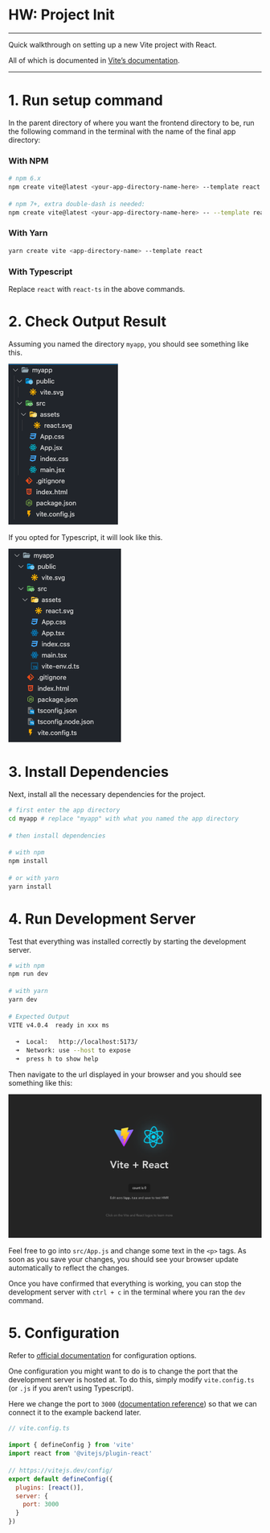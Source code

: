 # HW: Project Init

---

Quick walkthrough on setting up a new Vite project with React.

All of which is documented in [Vite’s documentation](https://vitejs.dev/guide/).

---

# 1. Run setup command

In the parent directory of where you want the frontend directory to be, run the following command in the terminal with the name of the final app directory:

### With NPM

```bash
# npm 6.x
npm create vite@latest <your-app-directory-name-here> --template react

# npm 7+, extra double-dash is needed:
npm create vite@latest <your-app-directory-name-here> -- --template react
```

### With Yarn

```bash
yarn create vite <app-directory-name> --template react
```

### With Typescript

Replace `react` with `react-ts` in the above commands.

# 2. Check Output Result

Assuming you named the directory `myapp`, you should see something like this. 

![Screenshot 2023-01-16 at 2.22.22 PM.png](HW%20Project%20Init%20f1a36f72c79a496485c8c4f1fc0ea508/Screenshot_2023-01-16_at_2.22.22_PM.png)

If you opted for Typescript, it will look like this.

![Screenshot 2023-01-16 at 2.23.38 PM.png](HW%20Project%20Init%20f1a36f72c79a496485c8c4f1fc0ea508/Screenshot_2023-01-16_at_2.23.38_PM.png)

# 3. Install Dependencies

Next, install all the necessary dependencies for the project.

```bash
# first enter the app directory
cd myapp # replace "myapp" with what you named the app directory

# then install dependencies

# with npm
npm install

# or with yarn
yarn install
```

# 4. Run Development Server

Test that everything was installed correctly by starting the development server.

```bash
# with npm
npm run dev

# with yarn
yarn dev

# Expected Output
VITE v4.0.4  ready in xxx ms

  ➜  Local:   http://localhost:5173/
  ➜  Network: use --host to expose
  ➜  press h to show help
```

Then navigate to the url displayed in your browser and you should see something like this:

![Screenshot 2023-01-16 at 2.31.28 PM.png](HW%20Project%20Init%20f1a36f72c79a496485c8c4f1fc0ea508/Screenshot_2023-01-16_at_2.31.28_PM.png)

Feel free to go into `src/App.js` and change some text in the `<p>` tags. As soon as you save your changes, you should see your browser update automatically to reflect the changes.

Once you have confirmed that everything is working, you can stop the development server with `ctrl + c` in the terminal where you ran the `dev` command.

# 5. Configuration

Refer to [official documentation](https://vitejs.dev/config/) for configuration options. 

One configuration you might want to do is to change the port that the development server is hosted at. To do this, simply modify `vite.config.ts` (or `.js` if you aren’t using Typescript). 

Here we change the port to `3000` ([documentation reference](https://vitejs.dev/config/server-options.html#server-port)) so that we can connect it to the example backend later. 

```jsx
// vite.config.ts

import { defineConfig } from 'vite'
import react from '@vitejs/plugin-react'

// https://vitejs.dev/config/
export default defineConfig({
  plugins: [react()],
  server: {
    port: 3000
  }
})
```